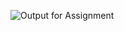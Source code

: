 ![Output for Assignment](https://raw.githubusercontent.com/prajktanandurkar09/Assignment_no_2/main/Output%20for%20Assignment%20no.2/Screenshot%202025-03-02%20192708.png)
